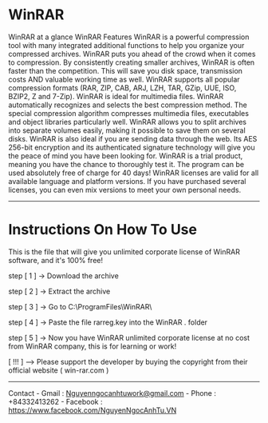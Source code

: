 # WinRAR 

WinRAR at a glance
WinRAR Features
WinRAR is a powerful compression tool with many integrated additional functions to help you organize your compressed archives.
WinRAR puts you ahead of the crowd when it comes to compression. By consistently creating smaller archives, WinRAR is often faster than the competition. This will save you disk space, transmission costs AND valuable working time as well.
WinRAR supports all popular compression formats (RAR, ZIP, CAB, ARJ, LZH, TAR, GZip, UUE, ISO, BZIP2, Z and 7-Zip).
WinRAR is ideal for multimedia files. WinRAR automatically recognizes and selects the best compression method. The special compression algorithm compresses multimedia files, executables and object libraries particularly well.
WinRAR allows you to split archives into separate volumes easily, making it possible to save them on several disks.
WinRAR is also ideal if you are sending data through the web. Its AES 256-bit encryption and its authenticated signature technology will give you the peace of mind you have been looking for.
WinRAR is a trial product, meaning you have the chance to thoroughly test it. The program can be used absolutely free of charge for 40 days!
WinRAR licenses are valid for all available language and platform versions. If you have purchased several licenses, you can even mix versions to meet your own personal needs.

-----------------------------------------------------------------------------------------------------------------------------------------------------------------------
# Instructions On How To Use

This is the file that will give you unlimited corporate license of WinRAR software, and it's 100% free!

step [ 1 ] -> Download the archive

step [ 2 ] -> Extract the archive

step [ 3 ] -> Go to C:\ProgramFiles\WinRAR\

step [ 4 ] -> Paste the file rarreg.key into the WinRAR . folder

step [ 5 ] -> Now you have WinRAR unlimited corporate license at no cost from WinRAR company, this is for learning or work!



[ !!! ] -->  Please support the developer by buying the copyright from their official website ( win-rar.com )

-----------------------------------------------------------------------------------------------------------------------------------------------------------------------

Contact - Gmail : Nguyenngocanhtuwork@gmail.com
        - Phone : +84332413262
        - Facebook : https://www.facebook.com/NguyenNgocAnhTu.VN
